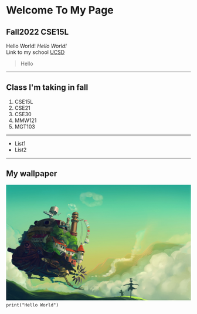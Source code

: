 # **Welcome To My Page**

## Fall2022 CSE15L

Hello World!
_Hello World!_\
Link to my school
[UCSD](https://ucsd.edu/)

> Hello

---

## **Class I'm taking in fall**

1. CSE15L
2. CSE21
3. CSE30
4. MMW121
5. MGT103

---

- List1
- List2

---

## **My wallpaper**

![image](wallpaperflare.com_wallpaper.jpg)
`print("Hello World")`
